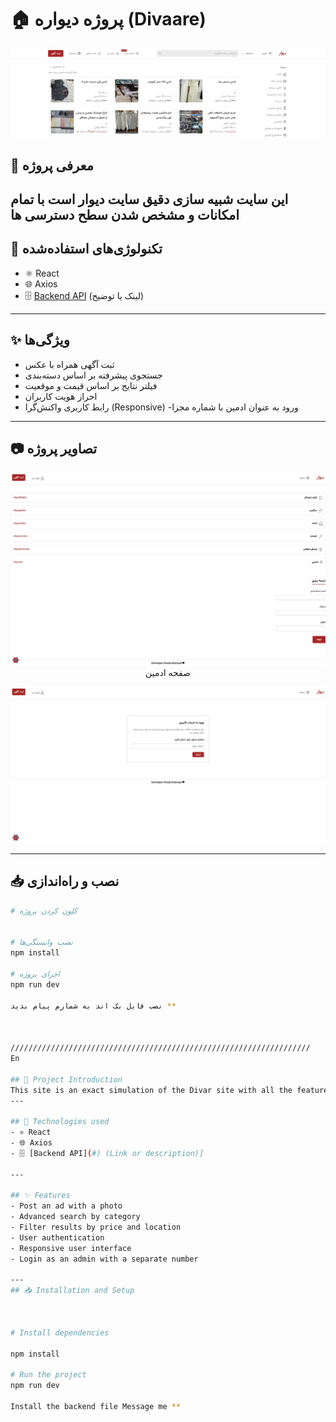 # 🏠 پروژه دیواره (Divaare)

<p align="center">
  <img src="homepage.png" alt="Divaare Banner" width="800"/>
</p>

## 📌 معرفی پروژه
این سایت شبیه سازی دقیق سایت دیوار است با تمام امکانات و مشخص شدن سطح دسترسی ها 
---

## 🚀 تکنولوژی‌های استفاده‌شده
- ⚛️ React
- 🌐 Axios
- 🗄️ [Backend API](#) (لینک یا توضیح)


---

## ✨ ویژگی‌ها
- ثبت آگهی همراه با عکس
- جستجوی پیشرفته بر اساس دسته‌بندی
- فیلتر نتایج بر اساس قیمت و موقعیت
- احراز هویت کاربران
- رابط کاربری واکنش‌گرا (Responsive)
-ورود به عنوان ادمین با شماره مجزا

---

## 📷 تصاویر پروژه
<p align="center">
  <img src="admin.png" alt="صفحه اصلی" width="700"/>
  صفحه ادمین 
</p>

<p align="center">
  <img src="login.png" alt="صفحه جستجو" width="700"/>
</p>

---

## 📥 نصب و راه‌اندازی

```bash
# کلون کردن پروژه


# نصب وابستگی‌ها
npm install

# اجرای پروژه
npm run dev

نصب فایل بک اند به شمارم پیام بدید **



///////////////////////////////////////////////////////////////////
En

## 📌 Project Introduction
This site is an exact simulation of the Divar site with all the features and specified access levels 
---

## 🚀 Technologies used
- ⚛️ React
- 🌐 Axios
- 🗄️ [Backend API](#) (Link or description)]

---

## ✨ Features
- Post an ad with a photo
- Advanced search by category
- Filter results by price and location
- User authentication
- Responsive user interface
- Login as an admin with a separate number

---
## 📥 Installation and Setup



# Install dependencies

npm install

# Run the project
npm run dev

Install the backend file Message me **